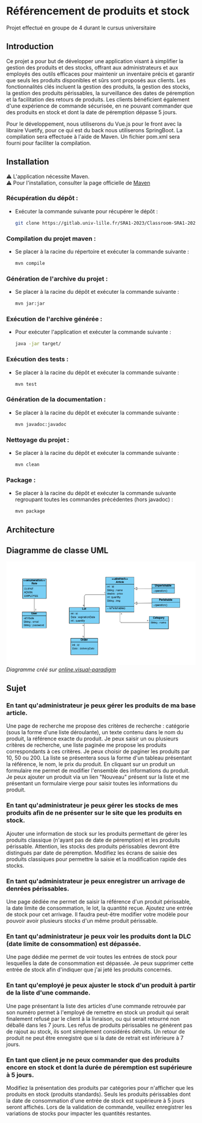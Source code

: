 # Référencement de produits et stock
Projet effectué en groupe de 4 durant le cursus universitaire

## Introduction
Ce projet a pour but de développer une application visant à simplifier la gestion des produits et des stocks, offrant aux administrateurs et aux employés des outils efficaces 
pour maintenir un inventaire précis et garantir que seuls les produits disponibles et sûrs sont proposés aux clients. Les fonctionnalités clés incluent la gestion des produits, la gestion des stocks, la gestion des produits périssables, la surveillance des dates de péremption et la facilitation des retours de produits. 
Les clients bénéficient également d'une expérience de commande sécurisée, en ne pouvant commander que des produits en stock et dont la date de péremption dépasse 5 jours.

Pour le développement, nous utiliserons du Vue.js pour le front avec la libraire Vuetify, pour ce qui est du back nous utiliserons SpringBoot.
La compilation sera effectuée à l'aide de Maven. Un fichier pom.xml sera fourni pour faciliter la compilation.


## Installation
:warning: L'application nécessite Maven.  
:warning: Pour l'installation, consulter la page officielle de [Maven](https://maven.apache.org/install.html)

### Récupération du dépôt :

* Exécuter la commande suivante pour récupérer le dépôt :
  ```bash
  git clone https://gitlab.univ-lille.fr/SRA1-2023/Classroom-SRA1-2023/projects/eservices-g-referencement.git
  ```

### Compilation du projet maven :

* Se placer à la racine du répertoire et exécuter la commande suivante :
  ```bash
  mvn compile
  ```

### Génération de l'archive du projet :

* Se placer à la racine du dépôt et exécuter la commande suivante :
  ```bash
  mvn jar:jar
  ```

### Exécution de l'archive générée :

* Pour exécuter l'application et exécuter la commande suivante :

  ```bash
  java -jar target/
  ```

### Exécution des tests :

* Se placer à la racine du dépôt et exécuter la commande suivante :
  ```bash
  mvn test
  ```

### Génération de la documentation :

* Se placer à la racine du dépôt et exécuter la commande suivante :
  ```bash
  mvn javadoc:javadoc 
  ```


###  Nettoyage du projet :

* Se placer à la racine du dépôt et exécuter la commande suivante :
    ```bash
    mvn clean
    ```

### Package :

* Se placer à la racine du dépôt et exécuter la commande suivante regroupant toutes les commandes précédentes (hors javadoc) :
  ```bash
  mvn package
  ```


## Architecture
## Diagramme de classe UML

![Diagramme de classe UML](doc/diag-uml.png)
*Diagramme créé sur [online.visual-paradigm](https://online.visual-paradigm.com/)*

## Sujet
### En tant qu'administrateur je peux gérer les produits de ma base article.
Une page de recherche me propose des critères de recherche : catégorie (sous la forme d'une liste déroulante), un texte contenu dans le nom du produit, la référence exacte du produit.
Je peux saisir un ou plusieurs critères de recherche, une liste paginée me propose les produits correspondants à ces critères.
Je peux choisir de paginer les produits par 10, 50 ou 200.
La liste se présentera sous la forme d'un tableau présentant la référence, le nom, le prix du produit.
En cliquant sur un produit un formulaire me permet de modifier l'ensemble des informations du produit.
Je peux ajouter un produit via un lien "Nouveau" présent sur la liste et me présentant un formulaire vierge pour saisir toutes les informations du produit.

### En tant qu'administrateur je peux gérer les stocks de mes produits afin de ne présenter sur le site que les produits en stock.
Ajouter une information de stock sur les produits permettant de gérer les produits classique (n'ayant pas de date de péremption) et les produits périssable.
Attention, les stocks des produits périssables devront être distingués par date de péremption.
Modifiez les écrans de saisie des produits classiques pour permettre la saisie et la modification rapide des stocks.

### En tant qu'administrateur je peux enregistrer un arrivage de denrées périssables.
Une page dédiée me permet de saisir la référence d'un produit périssable, la date limite de consommation, le lot, la quantité reçue.
Ajoutez une entrée de stock pour cet arrivage.
Il faudra peut-être modifier votre modèle pour pouvoir avoir plusieurs stocks d'un même produit périssable.

### En tant qu'administrateur je peux voir les produits dont la DLC (date limite de consommation) est dépassée.
Une page dédiée me permet de voir toutes les entrées de stock pour lesquelles la date de consommation est dépassée.
Je peux supprimer cette entrée de stock afin d'indiquer que j'ai jeté les produits concernés.

### En tant qu'employé je peux ajuster le stock d'un produit à partir de la liste d'une commande.
Une page présentant la liste des articles d'une commande retrouvée par son numéro permet à l'employé de remettre en stock un produit qui serait finalement refusé par le client à la livraison, ou qui serait retourné non déballé dans les 7 jours.
Les refus de produits périssables ne génèrent pas de rajout au stock, ils sont simplement considérés détruits.
Un retour de produit ne peut être enregistré que si la date de retrait est inférieure à 7 jours.

### En tant que client je ne peux commander que des produits encore en stock et dont la durée de péremption est supérieure à 5 jours.
Modifiez la présentation des produits par catégories pour n'afficher que les produits en stock (produits standards).
Seuls les produits périssables dont la date de consommation d'une entrée de stock est supérieure à 5 jours seront affichés.
Lors de la validation de commande, veuillez enregistrer les variations de stocks pour impacter les quantités restantes.
